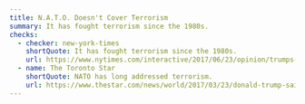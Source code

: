 ```yaml
---
title: N.A.T.O. Doesn't Cover Terrorism
summary: It has fought terrorism since the 1980s.
checks:
  - checker: new-york-times
    shortQuote: It has fought terrorism since the 1980s.
    url: https://www.nytimes.com/interactive/2017/06/23/opinion/trumps-lies.html
  - name: The Toronto Star
    shortQuote: NATO has long addressed terrorism.
    url: https://www.thestar.com/news/world/2017/03/23/donald-trump-said-14-false-things-in-an-interview-about-how-he-says-false-things.html
---
```

